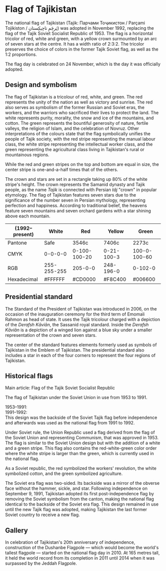 # Flag of Tajikistan

The national flag of Tajikistan (Tajik: Парчами Тоҷикистон / Parçami Tojikiston / پَرچَمِ تاجِیکِستان) was adopted in November 1992, replacing the flag of the Tajik Soviet Socialist Republic of 1953. The flag is a horizontal tricolor of red, white and green, with a yellow crown surmounted by an arc of seven stars at the centre. It has a width ratio of 2:3:2. The tricolor preserves the choice of colors in the former Tajik Soviet flag, as well as the 1:2 proportions.

The flag day is celebrated on 24 November, which is the day it was officially adopted.

## Design and symbolism

The flag of Tajikistan is a tricolour of red, white, and green. The red represents the unity of the nation as well as victory and sunrise. The red also serves as symbolism of the former Russian and Soviet eras, the workers, and the warriors who sacrificed their lives to protect the land. The white represents purity, morality, the snow and ice of the mountains, and cotton. The green represents the bountiful generosity of nature, fertile valleys, the religion of Islam, and the celebration of Novruz. Other interpretations of the colours state that the flag symbolically unifies the people of Tajik society, with the red stripe representing the manual labour class, the white stripe representing the intellectual worker class, and the green representing the agricultural class living in Tajikistan's rural or mountainous regions.

While the red and green stripes on the top and bottom are equal in size, the center stripe is one-and-a-half times that of the others.

The crown and stars are set in a rectangle taking up 80% of the white stripe's height. The crown represents the Samanid dynasty and Tajik people, as the name *Tajik* is connected with Persian *tâj* "crown" in popular etymology. The flag of Tajikistan features seven stars due to the significance of the number seven in Persian mythology, representing perfection and happiness. According to traditional belief, the heavens feature seven mountains and seven orchard gardens with a star shining above each mountain.

|  (1992–present) | White       | Red          | Yellow     | Green        |
| --------------- | ----------- | ------------ | ---------- | ------------ |
| Pantone         | Safe        | 3546c        | 7406c      | 2273c        |
| CMYK            | 0-0-0-0     | 0-100-100-20 | 0-21-100-3 | 100-0-100-60 |
| RGB             | 255-255-255 | 205-0-0      | 248-196-0  | 0-102-0      |
| Hexadecimal     | #FFFFFF     | #CD0000      | #F8C400    | #006600      |

## Presidential standard

The Standard of the President of Tajikistan was introduced in 2006, on the occasion of the inauguration ceremony for the third term of Emomali Rahmon as head of state. It uses the Tajik tricolour charged with a depiction of the *Derafsh Kāviān*, the Sassanid royal standard. Inside the *Derafsh Kāviān* is a depiction of a winged lion against a blue sky under a smaller representation of the crown and seven stars.

The center of the standard features elements formerly used as symbols of Tajikistan in the Emblem of Tajikistan. The presidential standard also includes a star in each of the four corners to represent the four regions of Tajikistan.

## Historical flags

Main article: Flag of the Tajik Soviet Socialist Republic

 The flag of Tajikistan under the Soviet Union in use from 1953 to 1991.

1953–1991:\
1991–1992:\
This design was the backside of the Soviet Tajik flag before independence and afterwards was used as the national flag from 1991 to 1992.

Under Soviet rule, the Union Republic used a flag derived from the flag of the Soviet Union and representing Communism, that was approved in 1953. The flag is similar to the Soviet Union design but with the addition of a white and a green stripe. This flag also contains the red-white-green color order where the white stripe is larger than the green, which is currently used in the national flag.

As a Soviet republic, the red symbolized the workers' revolution, the white symbolized cotton, and the green symbolized agriculture.

The Soviet era flag was two-sided. Its backside was a mirror of the obverse face without the hammer, sickle, and star. Following independence on September 9, 1991, Tajikistan adopted its first post-independence flag by removing the Soviet symbolism from the canton, making the national flag identical to the backside of the Soviet era flag. This design remained in use until the new Tajik flag was adopted, making Tajikistan the last former Soviet country to receive a new flag.

## Gallery

In celebration of Tajikistan's 20th anniversary of independence, construction of the Dushanbe Flagpole — which would become the world's tallest flagpole — started on the national flag day in 2010. At 165 metres tall, it held the world record from its completion in 2011 until 2014 when it was surpassed by the Jeddah Flagpole.
